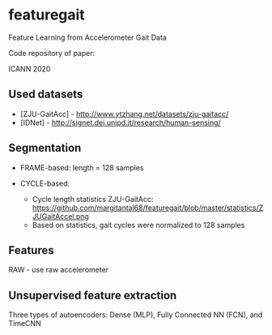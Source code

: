 # featuregait
Feature Learning from Accelerometer Gait Data

Code repository of paper:

ICANN 2020

## Used datasets
* [ZJU-GaitAcc] - http://www.ytzhang.net/datasets/zju-gaitacc/
* [IDNet] - http://signet.dei.unipd.it/research/human-sensing/


## Segmentation


* FRAME-based: length = 128 samples
* CYCLE-based: 

    * Cycle length statistics ZJU-GaitAcc: https://github.com/margitantal68/featuregait/blob/master/statistics/ZJUGaitAccel.png
    * Based on statistics, gait cycles were normalized to 128 samples

## Features
RAW - use raw accelerometer 
## Unsupervised feature extraction
Three types of autoencoders: Dense (MLP), Fully Connected NN (FCN), and TimeCNN
